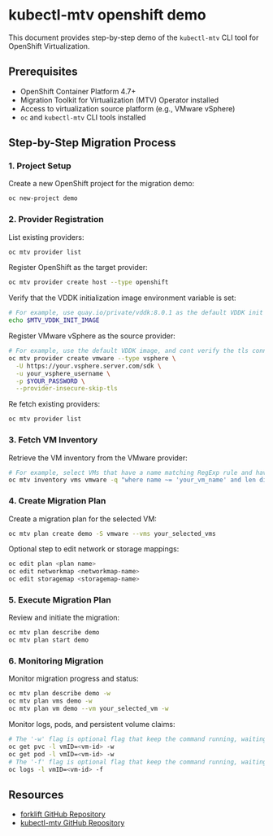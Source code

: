 # kubectl-mtv openshift demo

This document provides step-by-step demo of the `kubectl-mtv` CLI tool for OpenShift Virtualization.

## Prerequisites

- OpenShift Container Platform 4.7+
- Migration Toolkit for Virtualization (MTV) Operator installed
- Access to virtualization source platform (e.g., VMware vSphere)
- `oc` and `kubectl-mtv` CLI tools installed

## Step-by-Step Migration Process

### 1. Project Setup

Create a new OpenShift project for the migration demo:

```bash
oc new-project demo
```

### 2. Provider Registration

List existing providers:

```bash
oc mtv provider list
```

Register OpenShift as the target provider:

```bash
oc mtv provider create host --type openshift
```

Verify that the VDDK initialization image environment variable is set:

```bash
# For example, use quay.io/private/vddk:8.0.1 as the default VDDK init image:
echo $MTV_VDDK_INIT_IMAGE
```

Register VMware vSphere as the source provider:

```bash
# For example, use the default VDDK image, and cont verify the tls connection.
oc mtv provider create vmware --type vsphere \
  -U https://your.vsphere.server.com/sdk \
  -u your_vsphere_username \
  -p $YOUR_PASSWORD \
  --provider-insecure-skip-tls
```

Re fetch existing providers:

```bash
oc mtv provider list
```

### 3. Fetch VM Inventory

Retrieve the VM inventory from the VMware provider:

```bash
# For example, select VMs that have a name matching RegExp rule and have more then one disk:
oc mtv inventory vms vmware -q "where name ~= 'your_vm_name' and len disks > 1"
```

### 4. Create Migration Plan

Create a migration plan for the selected VM:

```bash
oc mtv plan create demo -S vmware --vms your_selected_vms
```

Optional step to edit network or storage mappings:

```bash
oc edit plan <plan name>
oc edit networkmap <networkmap-name>
oc edit storagemap <storagemap-name>
```

### 5. Execute Migration Plan

Review and initiate the migration:

```bash
oc mtv plan describe demo
oc mtv plan start demo
```

### 6. Monitoring Migration

Monitor migration progress and status:

```bash
oc mtv plan describe demo -w
oc mtv plan vms demo -w
oc mtv plan vm demo --vm your_selected_vm -w
```

Monitor logs, pods, and persistent volume claims:

```bash
# The '-w' flag is optional flag that keep the command running, waiting for updates.
oc get pvc -l vmID=<vm-id> -w
oc get pod -l vmID=<vm-id> -w
# The '-f' flag is optional flag that keep the command running, waiting for updates.
oc logs -l vmID=<vm-id> -f
```

## Resources

- [forklift GitHub Repository](https://github.com/kubev2v/forklift)
- [kubectl-mtv GitHub Repository](https://github.com/yaacov/kubectl-mtv)

